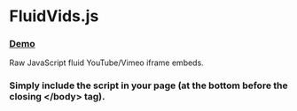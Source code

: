# FluidVids.js

### [Demo](//toddmotto.com/labs/fluidvids)

Raw JavaScript fluid YouTube/Vimeo iframe embeds.

### Simply include the script in your page (at the bottom before the closing &lt;/body&gt; tag).
